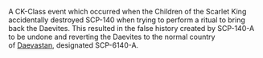 A CK-Class event which occurred when the Children of the Scarlet King accidentally destroyed SCP-140 when trying to perform a ritual to bring back the Daevites. This resulted in the false history created by SCP-140-A to be undone and reverting the Daevites to the normal country of [Daevastan](https://scp-db.fandom.com/wiki/Daevastan "w:c:scp-db:Daevastan"), designated SCP-6140-A.